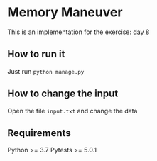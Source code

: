 # Memory Maneuver
This is an implementation for the exercise: [day 8](https://adventofcode.com/2018/day/8)

## How to run it
Just run `python manage.py`

## How to change the input
Open the file `input.txt` and change the data

## Requirements
Python >= 3.7
Pytests >= 5.0.1